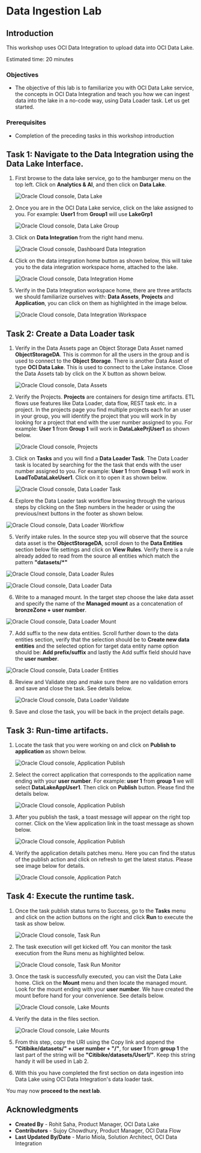 # Data Ingestion Lab 

## Introduction

This workshop uses OCI Data Integration to upload data into OCI Data Lake.

Estimated time: 20 minutes

### Objectives

* The objective of this lab is to familiarize you with OCI Data Lake service, the concepts in OCI Data Integration and teach you how we can ingest data into the lake in a no-code way, using Data Loader task. Let us get started.

### Prerequisites

* Completion of the preceding tasks in this workshop introduction

## Task 1: Navigate to the Data Integration using the Data Lake Interface.

1. First browse to the data lake service, go to the hamburger menu on the top left. Click on **Analytics & AI**, and then click on **Data Lake**.

   ![Oracle Cloud console, Data Lake](images/data-lake.png " ")

2. Once you are in the OCI Data Lake service, click on the lake assigned to you. For example: **User1** from **Group1** will use **LakeGrp1**

   ![Oracle Cloud console, Data Lake Group](images/data-lake-group.png " ")

3. Click on **Data Integration** from the right hand menu.

   ![Oracle Cloud console, Dashboard Data Integration](images/dashboard-data-integration.png " ")

4. Click on the data integration home button as shown below, this will take you to the data integration workspace home, attached to the lake.

   ![Oracle Cloud console, Data Integration Home](images/data-integration-home.png " ")

5. Verify in the Data Integration workspace home, there are three artifacts we should familiarize ourselves with: **Data Assets**, **Projects** and **Application**, you can click on them as highlighted in the image below.

   ![Oracle Cloud console, Data Integration Workspace](images/data-integration-workspace.png)


## Task 2: Create a Data Loader task  

1. Verify in the Data Assets page an Object Storage Data Asset named **ObjectStorageDA**. This is common for all the users in the group and is used to connect to the **Object Storage**. There is another Data Asset of type **OCI Data Lake**. This is used to connect to the Lake instance. Close the Data Assets tab by click on the X button as shown below.

   ![Oracle Cloud console, Data Assets](images/data-assets.png " ")

2. Verify the Projects. **Projects** are containers for design time artifacts. ETL flows use features like Data Loader, data flow, REST task etc. in a project. In the projects page you find multiple projects each for an user in your group, you will identify the project that you will work in by looking for a project that end with the user number assigned to you. For example: **User 1** from **Group 1** will work in **DataLakePrjUser1** as shown below. 

   ![Oracle Cloud console, Projects](images/projects.png " ")

3. Click on **Tasks** and you will find a **Data Loader Task**. The Data Loader task is located by searching for the the task that ends with the user number assigned to you. For example: **User 1** from **Group 1** will work in **LoadToDataLakeUser1**. Click on it to open it as shown below.

   ![Oracle Cloud console, Data Loader Task](images/data-loader-task.png " ")

4. Explore the Data Loader task workflow browsing through the various steps by clicking on the Step numbers in the header or using the previous/next buttons in the footer as shown below.

  ![Oracle Cloud console, Data Loader Workflow](images/data-loader-workflow.png " ")

5. Verify intake rules. In the source step you will observe that the source data asset is the **ObjectStorageDA**, scroll down to the **Data Entities** section below file settings and click on **View Rules**. Verify there is a rule already added to read from the source all entities which match the pattern **"datasets/\*"**

  ![Oracle Cloud console, Data Loader Rules](images/data-loader-rules.png " ")

  ![Oracle Cloud console, Data Loader Data](images/data-loader-data.png " ")

6. Write to a managed mount. In the target step choose the lake data asset and specify the name of the **Managed mount** as a concatenation of **bronzeZone + user number**.
   
  ![Oracle Cloud console, Data Loader Mount](images/data-loader-mount.png " ")
  
7. Add suffix to the new data entities. Scroll further down to the data entities section, verify that the selection should be to **Create new data entities** and the selected option for target data entity name option should be: **Add prefix/suffix** and lastly the Add suffix field should have the **user number**.

  ![Oracle Cloud console, Data Loader Entities](images/data-loader-entities.png " ")
  
8. Review and Validate step and make sure there are no validation errors and save and close the task. See details below.

   ![Oracle Cloud console, Data Loader Validate](images/data-loader-validate.png " ")

9. Save and close the task, you will be back in the project details page.

## Task 3: Run-time artifacts.

1. Locate the task that you were working on and click on **Publish to application** as shown below.

   ![Oracle Cloud console, Application Publish](images/application-publish.png " ")

2. Select the correct application that corresponds to the application name ending with your **user number**. For example: **user 1** from **group 1** we will select **DataLakeAppUser1**. Then click on **Publish** button. Please find the details below.

   ![Oracle Cloud console, Application Publish](images/application-name.png " ")

3. After you publish the task, a toast message will appear on the right top corner. Click on the View application link in the toast message as shown below.

   ![Oracle Cloud console, Application Publish](images/application-message.png " ")

4. Verify the application details patches menu. Here you can find the status of the publish action and click on refresh to get the latest status. Please see image below for details.
   
   ![Oracle Cloud console, Application Patch](images/application-patch.png " ")

## Task 4: Execute the runtime task.

1. Once the task publish status turns to Success, go to the **Tasks** menu and click on the action buttons on the right and click **Run** to execute the task as show below.

   ![Oracle Cloud console, Task Run](images/task-run.png " ")

2. The task execution will get kicked off. You can monitor the task execution from the Runs menu as highlighted below.

   ![Oracle Cloud console, Task Run Monitor](images/task-run-monitor.png " ")

3. Once the task is successfully executed, you can visit the Data Lake home. Click on the **Mount** menu and then locate the managed mount. Look for the mount ending with your **user number**. We have created the mount before hand for your convenience. See details below.

   ![Oracle Cloud console, Lake Mounts](images/lake-mounts.png " ")

4. Verify the data in the files section.

   ![Oracle Cloud console, Lake Mounts](images/lake-mount-files.png " ")

5. From this step, copy the URI using the Copy link and append the **"Citibike/datasets/" + user number + "/"**, for **user 1** from **group 1** the last part of the string will be **"Citibike/datasets/User1/"**. 
Keep this string handy it will be used in Lab 2. 

6. With this you have completed the first section on data ingestion into Data Lake using OCI Data Integration's data loader task.

You may now **proceed to the next lab**. 

## Acknowledgments
- **Created By** -  Rohit Saha, Product Manager, OCI Data Lake
- **Contributors** - Sujoy Chowdhury, Product Manager, OCI Data Flow
- **Last Updated By/Date** - Mario Miola, Solution Architect, OCI Data Integration
